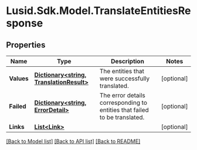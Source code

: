 # Lusid.Sdk.Model.TranslateEntitiesResponse

## Properties

Name | Type | Description | Notes
------------ | ------------- | ------------- | -------------
**Values** | [**Dictionary&lt;string, TranslationResult&gt;**](TranslationResult.md) | The entities that were successfully translated. | [optional] 
**Failed** | [**Dictionary&lt;string, ErrorDetail&gt;**](ErrorDetail.md) | The error details corresponding to entities that failed to be translated. | [optional] 
**Links** | [**List&lt;Link&gt;**](Link.md) |  | [optional] 

[[Back to Model list]](../README.md#documentation-for-models) [[Back to API list]](../README.md#documentation-for-api-endpoints) [[Back to README]](../README.md)

